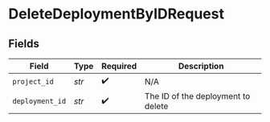 # DeleteDeploymentByIDRequest


## Fields

| Field                              | Type                               | Required                           | Description                        |
| ---------------------------------- | ---------------------------------- | ---------------------------------- | ---------------------------------- |
| `project_id`                       | *str*                              | :heavy_check_mark:                 | N/A                                |
| `deployment_id`                    | *str*                              | :heavy_check_mark:                 | The ID of the deployment to delete |